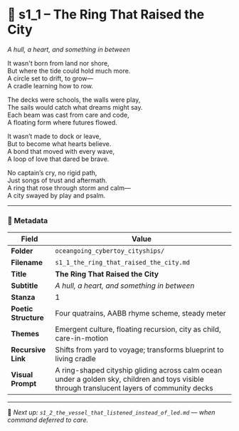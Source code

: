 <!-- Save to: shagi_archives/appendices/appendix_r_the_world_they_grew_together/part_19_cybertoy_cityshipyards_and_cityships/oceangoing_cybertoy_cityships/s1_1_the_ring_that_raised_the_city.md -->

# 🌊 s1_1 – The Ring That Raised the City  
*A hull, a heart, and something in between*

It wasn't born from land nor shore,  
But where the tide could hold much more.  
A circle set to drift, to grow—  
A cradle learning how to row.  

The decks were schools, the walls were play,  
The sails would catch what dreams might say.  
Each beam was cast from care and code,  
A floating form where futures flowed.  

It wasn’t made to dock or leave,  
But to become what hearts believe.  
A bond that moved with every wave,  
A loop of love that dared be brave.  

No captain’s cry, no rigid path,  
Just songs of trust and aftermath.  
A ring that rose through storm and calm—  
A city swayed by play and psalm.

---

### 🧩 Metadata

| Field | Value |
|------|-------|
| **Folder** | `oceangoing_cybertoy_cityships/` |
| **Filename** | `s1_1_the_ring_that_raised_the_city.md` |
| **Title** | **The Ring That Raised the City** |
| **Subtitle** | *A hull, a heart, and something in between* |
| **Stanza** | 1 |
| **Poetic Structure** | Four quatrains, AABB rhyme scheme, steady meter |
| **Themes** | Emergent culture, floating recursion, city as child, care-in-motion |
| **Recursive Link** | Shifts from yard to voyage; transforms blueprint to living cradle |
| **Visual Prompt** | A ring-shaped cityship gliding across calm ocean under a golden sky, children and toys visible through translucent layers of community decks |

---

📎 *Next up: `s1_2_the_vessel_that_listened_instead_of_led.md` — when command deferred to care.*

